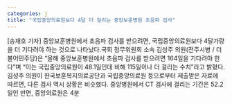 ```yaml
---
categories: j
title: "국립중앙의료원보다 4달 더 걸리는 중앙보훈병원 초음파 검사"
---
```

[송재호 기자] 중앙보훈병원에서 초음파 검사를 받으려면, 국립중앙의료원보다 4달가량을 더 기다려야 하는 것으로 나타났다.국회 정무위원회 소속 김성주 의원(전주시병 / 더불어민주당)은 “올해 중앙보훈병원에서 초음파 검사를 받으려면 164일을 기다려야 한다”며 “이는 국립중앙의료원이 48.1일인데 비해 115일이나 더 걸리는 수치”라고 밝혔다.김성주 의원이 한국보훈복지의료공단과 국립중앙의료원 등으로부터 제출받은 자료에 따르면, 다른 검사 역시 상황은 비슷했다. 중앙병원에서 CT 검사에 걸리는 기간은 52.2일인 반면, 중앙의료원은 4분
